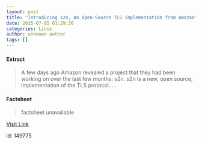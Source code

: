 ```yaml
---
layout: post
title: "Introducing s2n, An Open-Source TLS implementation from Amazon"
date: 2015-07-05 01:29:30
categories: Linux
author: unknown author
tags: []
---
```



#### Extract
>A few days ago Amazon revealed a project that they had been working on over the last few months: s2n. s2n is a new, open source, implementation of the TLS protocol......

#### Factsheet
>factsheet unavailable

[Visit Link](http://www.phoronix.com/scan.php?page=news_item&px=Amazon-Launches-s2n)

id:  149775
